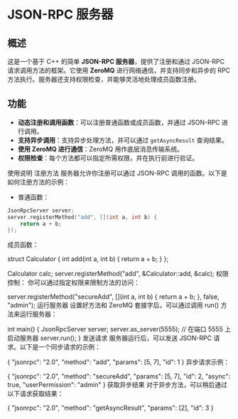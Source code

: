 # JSON-RPC 服务器

## 概述
这是一个基于 C++ 的简单 **JSON-RPC 服务器**，提供了注册和通过 JSON-RPC 请求调用方法的框架。它使用 **ZeroMQ** 进行网络通信，并支持同步和异步的 RPC 方法执行。服务器还支持权限检查，并能够灵活地处理成员函数注册。

## 功能
- **动态注册和调用函数**：可以注册普通函数或成员函数，并通过 JSON-RPC 进行调用。
- **支持异步调用**：支持异步处理方法，并可以通过 `getAsyncResult` 查询结果。
- **使用 ZeroMQ 进行通信**：ZeroMQ 用作底层消息传输系统。
- **权限检查**：每个方法都可以指定所需权限，并在执行前进行验证。


使用说明
注册方法
服务器允许你注册可以通过 JSON-RPC 调用的函数。以下是如何注册方法的示例：

    

* 普通函数：
```C++
JsonRpcServer server;
server.registerMethod("add", [](int a, int b) {
    return a + b;
});
```
成员函数：

struct Calculator {
    int add(int a, int b) {
        return a + b;
    }
};

Calculator calc;
server.registerMethod("add", &Calculator::add, &calc);
权限控制：
你可以通过指定权限来限制方法的访问：

server.registerMethod("secureAdd", [](int a, int b) {
    return a + b;
}, false, "admin");
运行服务器
设置好方法和 ZeroMQ 套接字后，可以通过调用 run() 方法来运行服务器：

int main() {
    JsonRpcServer server;
    server.as_server(5555);  // 在端口 5555 上启动服务器
    server.run();
}
发送请求
服务器运行后，可以发送 JSON-RPC 请求。以下是一个同步请求的示例：

{
  "jsonrpc": "2.0",
  "method": "add",
  "params": [5, 7],
  "id": 1
}
异步请求示例：

{
  "jsonrpc": "2.0",
  "method": "secureAdd",
  "params": [5, 7],
  "id": 2,
  "async": true,
  "userPermission": "admin"
}
获取异步结果
对于异步方法，可以稍后通过以下请求获取结果：

{
  "jsonrpc": "2.0",
  "method": "getAsyncResult",
  "params": [2],
  "id": 3
}
